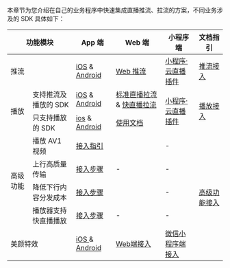 ﻿本章节为您介绍在自己的业务程序中快速集成直播推流、拉流的方案，不同业务涉及的 SDK 具体如下：
<table>
<thead>
<tr>
<th colspan=2>功能模块</th>
<th>App 端</th>
<th>Web 端</th>
<th>小程序端</th>
<th>文档指引</th>
</tr>
</thead>
<tbody><tr>
<td colspan=2>推流</td>
<td><a href="https://cloud.tencent.com/document/product/454/56591">iOS</a> &amp; <a href="https://cloud.tencent.com/document/product/454/56592">Android</a></td>
<td><a href="https://cloud.tencent.com/document/product/267/56505">Web 推流</a></td>
<td><a href="https://cloud.tencent.com/document/product/1078/42916">小程序·云直播插件</a></td>
<td><a href="https://doc.weixin.qq.com/doc/w3_APEAMQbpAEsHTjr9ilOQF6CcUtLuA?scode=AJEAIQdfAAoBqR8nomAPEAMQbpAEs">推流接入</a></td>
</tr>
<tr>
<td  rowspan=2>播放</td>
<td>支持推流及播放的 SDK</td>
<td><a href="https://cloud.tencent.com/document/product/454/55880">iOS</a> &amp; <a href="https://cloud.tencent.com/document/product/454/68195">Android</a></td>
<td><a href="https://cloud.tencent.com/document/product/454/7503">标准直播拉流</a> &amp; <a href="https://cloud.tencent.com/document/product/454/56880">快直播拉流</a></td>
<td rowspan=2><a href="https://cloud.tencent.com/document/product/1078/42916">小程序·云直播插件</a></td>
<td rowspan=2><a href="https://doc.weixin.qq.com/doc/w3_APEAMQbpAEsh5GbCKq8Rv6ho4Upu0?scode=AJEAIQdfAAoDWKYFx6APEAMQbpAEs">播放接入</a></td>
</tr>
<tr>
<td>只支持播放的 SDK</td>
<td><a href="https://cloud.tencent.com/document/product/881/20208">ios</a> &amp; <a href="https://cloud.tencent.com/document/product/881/20213">Android </a></td>
<td><a href="https://cloud.tencent.com/document/product/881/30818"> 使用文档 </a></td>
</tr>
<tr>
<td rowspan=4>高级功能</td>
<td>播放 AV1 视频</td>
<td colspan=2><a href="https://doc.weixin.qq.com/doc/w3_APEAMQbpAEsWnwpwnahSVi0Kn7QrL?scode=AJEAIQdfAAozGFUZ6qAPEAMQbpAEs">接入指引</a></td>
<td>-</td>
<td rowspan=5><a href="https://doc.weixin.qq.com/doc/w3_APEAMQbpAEsWnwpwnahSVi0Kn7QrL?scode=AJEAIQdfAAoLJLTj9sAPEAMQbpAEs">高级功能接入</a></td>
</tr>
<tr>
<td>上行高质量传输</td>
<td><a href="https://cloud.tencent.com/document/product/267/73665">接入步骤</a></td>
<td>-</td>
<td>-</td>
</tr>
<tr>
<td>降低下行内容分发成本</td>
<td colspan=2><a href="https://cloud.tencent.com/document/product/618/49016">接入步骤</a></td>
<td>-</td>
</tr>
<tr>
<td>播放器支持快直播播放</td>
<td><a href="https://cloud.tencent.com/document/product/267/72574#.E6.8E.A5.E5.85.A5.E6.96.B9.E5.BC.8F">接入步骤</a></td>
<td>-</td>
<td>-</td>
</tr>
<tr>
<td colspan=2>美颜特效</td>
<td><a href="https://cloud.tencent.com/document/product/616/65887">iOS </a>&amp; <a href="https://cloud.tencent.com/document/product/616/65888">Android</a></td>
<td><a href="https://cloud.tencent.com/document/product/616/75678">Web端接入</a></td>
<td><a href="https://cloud.tencent.com/document/product/616/75675">微信小程序端接入</a></td>
</tr>
</tbody></table>